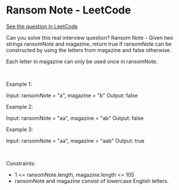 # Ransom Note - LeetCode
[See the question in LeetCode](https://leetcode.com/problems/ransom-note/submissions/1609692021/?envType=study-plan-v2&envId=top-interview-150)

Can you solve this real interview question? Ransom Note - Given two strings ransomNote and magazine, return true if ransomNote can be constructed by using the letters from magazine and false otherwise.

Each letter in magazine can only be used once in ransomNote.

 

Example 1:

Input: ransomNote = "a", magazine = "b"
Output: false


Example 2:

Input: ransomNote = "aa", magazine = "ab"
Output: false


Example 3:

Input: ransomNote = "aa", magazine = "aab"
Output: true


 

Constraints:

 * 1 <= ransomNote.length, magazine.length <= 105
 * ransomNote and magazine consist of lowercase English letters.
